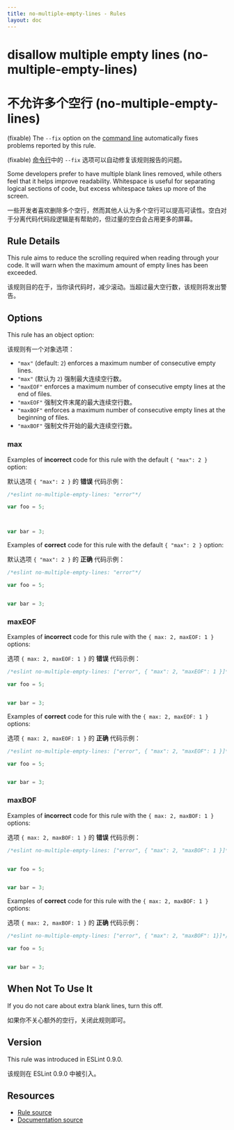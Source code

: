 ```yaml
---
title: no-multiple-empty-lines - Rules
layout: doc
---
```

<!-- Note: No pull requests accepted for this file. See README.md in the root directory for details. -->

# disallow multiple empty lines (no-multiple-empty-lines)

# 不允许多个空行 (no-multiple-empty-lines)

(fixable) The `--fix` option on the [command line](../user-guide/command-line-interface#fix) automatically fixes problems reported by this rule.

(fixable) [命令行](../user-guide/command-line-interface#fix)中的 `--fix` 选项可以自动修复该规则报告的问题。

Some developers prefer to have multiple blank lines removed, while others feel that it helps improve readability. Whitespace is useful for separating logical sections of code, but excess whitespace takes up more of the screen.

一些开发者喜欢删除多个空行，然而其他人认为多个空行可以提高可读性。空白对于分离代码代码段逻辑是有帮助的，但过量的空白会占用更多的屏幕。

## Rule Details

This rule aims to reduce the scrolling required when reading through your code. It will warn when the maximum amount of empty lines has been exceeded.

该规则目的在于，当你读代码时，减少滚动。当超过最大空行数，该规则将发出警告。

## Options

This rule has an object option:

该规则有一个对象选项：

* `"max"` (default: `2`) enforces a maximum number of consecutive empty lines.
* `"max"` (默认为 `2`) 强制最大连续空行数。
* `"maxEOF"` enforces a maximum number of consecutive empty lines at the end of files.
* `"maxEOF"` 强制文件末尾的最大连续空行数。
* `"maxBOF"` enforces a maximum number of consecutive empty lines at the beginning of files.
* `"maxBOF"` 强制文件开始的最大连续空行数。

### max

Examples of **incorrect** code for this rule with the default `{ "max": 2 }` option:

默认选项 `{ "max": 2 }` 的 **错误** 代码示例：

```js
/*eslint no-multiple-empty-lines: "error"*/

var foo = 5;



var bar = 3;
```

Examples of **correct** code for this rule with the default `{ "max": 2 }` option:

默认选项 `{ "max": 2 }` 的 **正确** 代码示例：

```js
/*eslint no-multiple-empty-lines: "error"*/

var foo = 5;


var bar = 3;
```

### maxEOF

Examples of **incorrect** code for this rule with the `{ max: 2, maxEOF: 1 }` options:

选项 `{ max: 2, maxEOF: 1 }` 的 **错误** 代码示例：

```js
/*eslint no-multiple-empty-lines: ["error", { "max": 2, "maxEOF": 1 }]*/

var foo = 5;


var bar = 3;


```

Examples of **correct** code for this rule with the `{ max: 2, maxEOF: 1 }` options:

选项 `{ max: 2, maxEOF: 1 }` 的 **正确** 代码示例：

```js
/*eslint no-multiple-empty-lines: ["error", { "max": 2, "maxEOF": 1 }]*/

var foo = 5;


var bar = 3;

```

### maxBOF

Examples of **incorrect** code for this rule with the `{ max: 2, maxBOF: 1 }` options:

选项 `{ max: 2, maxBOF: 1 }` 的 **错误** 代码示例：

```js
/*eslint no-multiple-empty-lines: ["error", { "max": 2, "maxBOF": 1 }]*/


var foo = 5;


var bar = 3;
```

Examples of **correct** code for this rule with the `{ max: 2, maxBOF: 1 }` options:

选项 `{ max: 2, maxBOF: 1 }` 的 **正确** 代码示例：

```js
/*eslint no-multiple-empty-lines: ["error", { "max": 2, "maxBOF": 1}]*/

var foo = 5;


var bar = 3;
```

## When Not To Use It

If you do not care about extra blank lines, turn this off.

如果你不关心额外的空行，关闭此规则即可。

## Version

This rule was introduced in ESLint 0.9.0.

该规则在 ESLint 0.9.0 中被引入。

## Resources

* [Rule source](https://github.com/eslint/eslint/tree/master/lib/rules/no-multiple-empty-lines.js)
* [Documentation source](https://github.com/eslint/eslint/tree/master/docs/rules/no-multiple-empty-lines.md)
